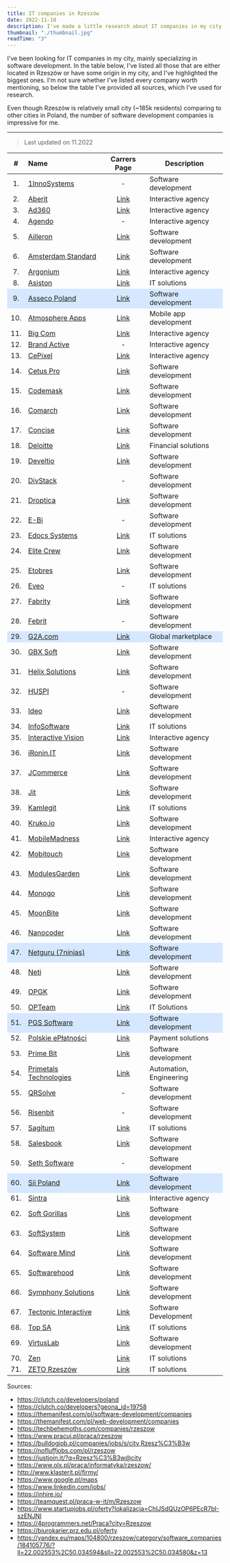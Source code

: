 ```yaml
---
title: IT companies in Rzeszów
date: 2022-11-10
description: I've made a little research about IT companies in my city.
thumbnail: "./thumbnail.jpg"
readTime: "3"
---
```


<style>
  .companies tr:nth-child(9) { background: #d5e8ff!important }
  .companies tr:nth-child(29) { background: #d5e8ff!important }
  .companies tr:nth-child(47) { background: #d5e8ff!important }
  .companies tr:nth-child(51) { background: #d5e8ff!important }
  .companies tr:nth-child(60) { background: #d5e8ff!important }
</style>

I've been looking for IT companies in my city, mainly specializing in software development. In the table below, I've listed all those that are either located in Rzeszów or have some origin in my city, and I've highlighted the biggest ones. I'm not sure whether I've listed every company worth mentioning, so below the table I've provided all sources, which I've used for research.

Even though Rzeszów is relatively small city (~185k residents) comparing to other cities in Poland, the number of software development companies is impressive for me.

---

> Last updated on 11.2022


<div class="companies">

\# | Name | Carrers Page | Description
:-: | :--- | :---: | ---
1\.| [1InnoSystems](https://1ins.pl/en) | - | Software development
2\.| [Aberit](https://aberit.eu/pl/) | [Link](https://aberit.eu/pl/dolacz-do-nas/) | Interactive agency
3\.| [Ad360](https://ad360.com.pl/) | [Link](https://ad360.com.pl/kariera/) | Interactive agency
4\.| [Agendo](https://www.agendo.pl/) | - | Interactive agency
5\.| [Ailleron](https://ailleron.com/) | [Link](https://kariera.ailleron.com/) | Software development
6\.| [Amsterdam Standard](https://amsterdamstandard.com/en) | [Link](https://amsterdamstandard.com/en/careers) | Software development
7\.| [Argonium](https://www.argonium.pl/) | [Link](https://www.argonium.pl/oferty_pracy) | Interactive agency
8\.| [Asiston](https://asiston.pl/) | [Link](https://asiston.pl/kariera-2/) | IT solutions
9\.| [Asseco Poland](https://pl.asseco.com/) | [Link](https://praca.asseco.com/OfertyWyszukiwaniestart) | Software development
10\.| [Atmosphere Apps](https://www.atmosphereapps.com/) | [Link](https://www.atmosphereapps.com/job-offers) | Mobile app development
11\.| [Big Com](https://www.bigcom.pl/) | [Link](https://www.bigcom.pl/Kariera) | Interactive agency
12\.| [Brand Active](https://brandactive.co/) | - | Interactive agency
13\.| [CePixel](https://cepixel.com/pl/) | [Link](https://cepixel.com/pl/kariera/) | Interactive agency
14\.| [Cetus Pro](https://cetuspro.com/) | [Link](https://cetuspro.com/en/career) | Software development
15\.| [Codemask](https://codemask.com/) | [Link](https://nofluffjobs.com/pl/company/codemask-tu11qgqi) | Software development
16\.| [Comarch](https://comarch.pl/) | [Link](https://kariera.comarch.pl/praca/) | Software development
17\.| [Concise](https://concisesoftware.com/) | [Link](https://concisesoftware.com/join-us/) | Software development
18\.| [Deloitte](https://www2.deloitte.com/pl/pl.html) | [Link](https://apply.deloittece.com/pl_PL/careers/SearchJobs/?523=%5B5515%5D&523_format=1482&524=%5B3518%5D&524_format=1483&listFilterMode=1&jobRecordsPerPage=10&) | Financial solutions
19\.| [Develtio](https://develtio.com/) | [Link](https://develtio.com/career/) | Software development
20\.| [DivStack](https://divstack.pl/) | - | Software development
21\.| [Droptica](https://www.droptica.com/) | [Link](https://www.kariera.droptica.pl/oferty-pracy/) | Software development
22\.| [E-Bi](https://e-bi.pl/) | - | Software development
23\.| [Edocs Systems](https://edocssystems.com/) | [Link](https://edocssystems.com/kariera/) | IT solutions
24\.| [Elite Crew](https://elitecrew.io/) | [Link](https://elitecrew.io/career/) | Software development
25\.| [Etobres](https://etobres.pl/) | [Link](https://etobres.pl/kariera/) | Software development
26\.| [Eveo](https://eveo.pl/) | - | IT solutions
27\.| [Fabrity](https://fabrity.com/) | [Link](https://fabrity.com/career/) | Software development
28\.| [Febrit](https://febrit.co/) | - | Software development
29\.| [G2A.com](https://www.g2a.co/) | [Link](https://www.g2a.co/job-offer/) | Global marketplace
30\.| [GBX Soft](https://gbxsoft.com/) | [Link](https://gbxsoft.com/kariera) | Software development
31\.| [Helix Solutions](https://helixsolutions.pl/) | [Link](https://helixsolutions.pl/wspolpraca/) | Software development
32\.| [HUSPI](https://huspi.com/) | - | Software development
33\.| [Ideo](https://www.ideo.pl/) | [Link](https://www.ideo.pl/kariera/oferty-pracy/) | Software development
34\.| [InfoSoftware](https://infosoftware.pl/) | [Link](https://infosoftware.pl/praca/) | IT solutions
35\.| [Interactive Vision](https://interactivevision.pl/) | [Link](https://interactivevision.pl/kariera) | Interactive agency
36\.| [iRonin.IT](https://www.ironin.it/) | [Link](https://careers.ironin.it/) | Software development
37\.| [JCommerce](https://www.jcommerce.eu/) | [Link](https://www.jcommerce.pl/kariera/oferty-pracy) | Software development
38\.| [Jit](https://jit.team/) | [Link](https://jit.team/join) | Software development
39\.| [Kamlegit](https://www.kamlegit.pl/) | [Link](https://www.kamlegit.pl/rekrutacja/) | IT solutions
40\.| [Kruko.io](https://www.kruko.io/) | [Link](https://www.kruko.io/career/job) | Software development
41\.| [MobileMadness](https://mobilemadness.pl) | [Link](https://mobilemadness.pl/kariera) | Interactive agency
42\.| [Mobitouch](https://mobitouch.net/pl/) | [Link](https://mobitouch.net/pl/careers/) | Software development
43\.| [ModulesGarden](https://www.modulesgarden.com/) | [Link](https://www.modulesgarden.com/about-us#careers) | Software development
44\.| [Monogo](https://monogo.pl) | [Link](https://monogo.pl/kariera) | Software development
45\.| [MoonBite](https://www.moonbite.pl) | [Link](https://www.moonbite.pl/kariera) | Software development
46\.| [Nanocoder](https://nanocoder.pl/) | [Link](https://nanocoder.pl/aktualnosci/) | Software development
47\.| [Netguru (7ninjas)](https://www.netguru.com/) | [Link](https://www.netguru.com/career) | Software development
48\.| [Neti](https://www.neti-soft.com/) | [Link](https://kariera.neti-soft.com/en/) | Software development
49\.| [OPGK](https://www.opgk.rzeszow.pl/) | [Link](https://www.opgk.rzeszow.pl/kariera) | Software development
50\.| [OPTeam](https://opteam.pl/) | [Link](https://opteam.pl/kariera/oferty-pracy) | IT Solutions
51\.| [PGS Software](https://www.pgs-soft.com/) | [Link](https://career.pgs-soft.com/) | Software development
52\.| [Polskie ePłatności](https://pep.pl/) | [Link](https://pep.pl/kariera/) | Payment solutions
53\.| [Prime Bit](www.primebitstudio.com) | [Link](https://www.primebitstudio.com/p/career) | Software development
54\.| [Primetals Technologies](https://www.primetals.com/) | [Link](https://nofluffjobs.com/pl/company/primetals-technologies-poland-gsu8yuql) | Automation, Engineering
55\.| [QRSolve](https://qrsolve.com/) | - | Software development
56\.| [Risenbit](http://risenbit.com/) | - | Software development
57\.| [Sagitum](https://sagitum.pl/) | [Link](https://sagitum.pl/kariera/) | IT solutions
58\.| [Salesbook](https://www.salesbook.com/pl/) | [Link](https://www.salesbook.com/pl/kariera) | Software development
59\.| [Seth Software](https://seth.software/) | - | Software development
60\.| [Sii Poland](https://sii.pl/) | [Link](https://sii.pl/oferty-pracy/) | Software development
61\.| [Sintra](https://sintraconsulting.pl/) | [Link](https://sintraconsulting.pl/praca/) | Interactive agency
62\.| [Soft Gorillas](https://softgorillas.com/) | [Link](https://softgorillas.com/pl/join-us/) | Software development
63\.| [SoftSystem](https://www.softsystem.pl/pl/) | [Link](https://www.softsystem.pl/pl/oferty-pracy-rzeszow/) | Software development
64\.| [Software Mind](https://softwaremind.com/) | [Link](https://careers.softwaremind.com/) | Software development
65\.| [Softwarehood](https://swhood.com/) | [Link](https://swhood.com/careers) | Software development
66\.| [Symphony Solutions](https://www.symphony-solutions.eu/) | [Link](https://www.symphony-solutions.eu/vacancies-poland/) | Software development
67\.| [Tectonic Interactive](https://www.tectonicinteractive.com/) | [Link](https://www.tectonicinteractive.com/careers) | Software Development
68\.| [Top SA](https://topsa.com.pl/) | [Link](https://topsa.com.pl/praca/) | IT solutions
69\.| [VirtusLab](https://virtuslab.com/) | [Link](https://virtuslab.com/join-us/) | Software development
70\.| [Zen](https://www.zen.com/) | [Link](https://zen.traffit.com/career/) | IT solutions
71\.| [ZETO Rzeszów](https://zetorzeszow.pl/) | [Link](https://kariera.zetorzeszow.pl/) | IT solutions

</div>

Sources:
- https://clutch.co/developers/poland
- https://clutch.co/developers?geona_id=19758
- https://themanifest.com/pl/software-development/companies
- https://themanifest.com/pl/web-development/companies
- https://techbehemoths.com/companies/rzeszow
- https://www.pracuj.pl/praca/rzeszow
- https://bulldogjob.pl/companies/jobs/s/city,Rzesz%C3%B3w
- https://nofluffjobs.com/pl/rzeszow
- https://justjoin.it/?q=Rzesz%C3%B3w@city
- https://www.olx.pl/praca/informatyka/rzeszow/
- http://www.klasterit.pl/firmy/
- https://www.google.pl/maps
- https://www.linkedin.com/jobs/
- https://inhire.io/
- https://teamquest.pl/praca-w-it/m/Rzeszow
- https://www.startupjobs.pl/oferty?lokalizacja=ChIJSdQUzOP6PEcR7bI-szENJNI
- https://4programmers.net/Praca?city=Rzeszow
- https://biurokarier.prz.edu.pl/oferty
- https://yandex.eu/maps/104800/rzeszow/category/software_companies/184105776/?ll=22.002553%2C50.034594&sll=22.002553%2C50.034580&z=13
